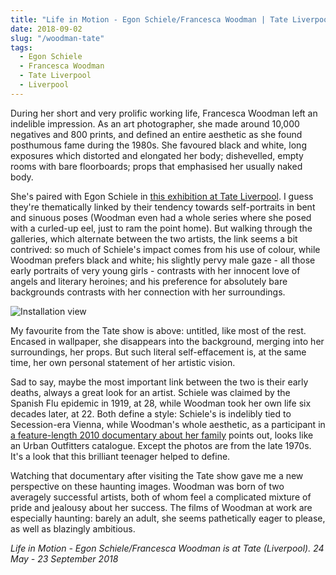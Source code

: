 ```yaml
---
title: "Life in Motion - Egon Schiele/Francesca Woodman | Tate Liverpool"
date: 2018-09-02
slug: "/woodman-tate"
tags:
  - Egon Schiele
  - Francesca Woodman
  - Tate Liverpool
  - Liverpool
---
```


During her short and very prolific working life, Francesca Woodman left an indelible impression. As an art photographer, she made around 10,000 negatives and 800 prints, and defined an entire aesthetic as she found posthumous fame during the 1980s. She favoured black and white, long exposures which distorted and elongated her body; dishevelled, empty rooms with bare floorboards; props that emphasised her usually naked body.

She's paired with Egon Schiele in [this exhibition at Tate Liverpool](https://www.tate.org.uk/whats-on/tate-liverpool/exhibition/life-motion-egon-schiele-francesca-woodman). I guess they're thematically linked by their tendency towards self-portraits in bent and sinuous poses (Woodman even had a whole series where she posed with a curled-up eel, just to ram the point home). But walking through the galleries, which alternate between the two artists, the link seems a bit contrived: so much of Schiele's impact comes from his use of colour, while Woodman prefers black and white; his slightly pervy male gaze - all those early portraits of very young girls - contrasts with her innocent love of angels and literary heroines; and his preference for absolutely bare backgrounds contrasts with her connection with her surroundings.

![Installation view](/woodman-tate.jpg)

My favourite from the Tate show is above: untitled, like most of the rest. Encased in wallpaper, she disappears into the background, merging into her surroundings, her props. But such literal self-effacement is, at the same time, her own personal statement of her artistic vision.

Sad to say, maybe the most important link between the two is their early deaths, always a great look for an artist. Schiele was claimed by the Spanish Flu epidemic in 1919, at 28, while Woodman took her own life six decades later, at 22. Both define a style: Schiele's is indelibly tied to Secession-era Vienna, while Woodman's whole aesthetic, as a participant in [a feature-length 2010 documentary about her family](https://www.imdb.com/title/tt1610516/) points out, looks like an Urban Outfitters catalogue. Except the photos are from the late 1970s. It's a look that this brilliant teenager helped to define.

Watching that documentary after visiting the Tate show gave me a new perspective on these haunting images. Woodman was born of two averagely successful artists, both of whom feel a complicated mixture of pride and jealousy about her success. The films of Woodman at work are especially haunting: barely an adult, she seems pathetically eager to please, as well as blazingly ambitious.

*Life in Motion - Egon Schiele/Francesca Woodman is at Tate (Liverpool). 24 May - 23 September 2018*
